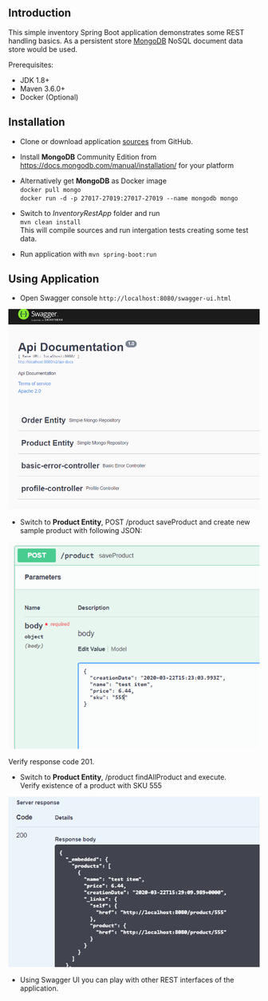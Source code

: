 ## Introduction

This simple inventory Spring Boot application demonstrates some REST handling basics.
As a persistent store <a href="https://www.mongodb.com/">MongoDB</a> NoSQL document data 
store would be used.

Prerequisites:

* JDK 1.8+
* Maven 3.6.0+
* Docker (Optional)

## Installation

* Clone or download application <a href="https://github.com/zhuchel/InventoryRestApp.git">sources</a>
from GitHub.

* Install <b>MongoDB</b> Community Edition from 
<a href="https://docs.mongodb.com/manual/installation/">https://docs.mongodb.com/manual/installation/</a> for your platform

* Alternatively get <b>MongoDB</b> as Docker image <br>
`docker pull mongo` <br>
`docker run -d -p 27017-27019:27017-27019 --name mongodb mongo`

* Switch to <i>InventoryRestApp</i> folder and run <br>
  `mvn clean install` <br>
  This will compile sources and run intergation tests creating some test data.

* Run application with
`mvn spring-boot:run`

## Using Application

* Open Swagger console
`http://localhost:8080/swagger-ui.html` <br>

![swagger-main-1](figures/swagger.png) 

* Switch to <b>Product Entity</b>, POST ​/product saveProduct and create new sample product
with following JSON:

![swagger-product-creation](figures/ProductCreation.png) 

Verify response code 201.

* Switch to <b>Product Entity</b>, /product findAllProduct and execute. <br>
Verify existence of a product with SKU 555

![swagger-products-get](figures/GetProducts.png) 

* Using Swagger UI you can play with other REST interfaces of the application.
